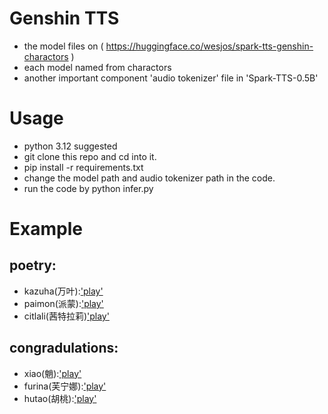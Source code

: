 # Genshin TTS
* the model files on ( https://huggingface.co/wesjos/spark-tts-genshin-charactors )
* each model named from charactors
* another important component 'audio tokenizer' file in 'Spark-TTS-0.5B'
# Usage
* python 3.12 suggested
* git clone this repo and cd into it.
* pip install -r requirements.txt
* change the model path and audio tokenizer path in the code.
* run the code by python infer.py
# Example
## poetry:
* kazuha(万叶):['play'](./examples/kazuha.wav)
* paimon(派蒙):['play'](./examples/paimon.wav)
* citlali(茜特拉莉)['play'](./examples/citlali.wav)
## congradulations:
* xiao(魈):['play'](./examples/xiao.wav)
* furina(芙宁娜):['play'](./examples/furina.wav)
* hutao(胡桃):['play'](./examples/hutao.wav)